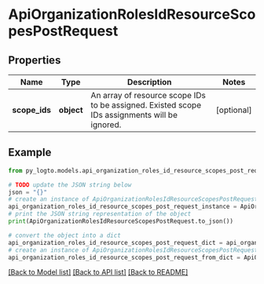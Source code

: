 # ApiOrganizationRolesIdResourceScopesPostRequest


## Properties

Name | Type | Description | Notes
------------ | ------------- | ------------- | -------------
**scope_ids** | **object** | An array of resource scope IDs to be assigned. Existed scope IDs assignments will be ignored. | [optional] 

## Example

```python
from py_logto.models.api_organization_roles_id_resource_scopes_post_request import ApiOrganizationRolesIdResourceScopesPostRequest

# TODO update the JSON string below
json = "{}"
# create an instance of ApiOrganizationRolesIdResourceScopesPostRequest from a JSON string
api_organization_roles_id_resource_scopes_post_request_instance = ApiOrganizationRolesIdResourceScopesPostRequest.from_json(json)
# print the JSON string representation of the object
print(ApiOrganizationRolesIdResourceScopesPostRequest.to_json())

# convert the object into a dict
api_organization_roles_id_resource_scopes_post_request_dict = api_organization_roles_id_resource_scopes_post_request_instance.to_dict()
# create an instance of ApiOrganizationRolesIdResourceScopesPostRequest from a dict
api_organization_roles_id_resource_scopes_post_request_from_dict = ApiOrganizationRolesIdResourceScopesPostRequest.from_dict(api_organization_roles_id_resource_scopes_post_request_dict)
```
[[Back to Model list]](../README.md#documentation-for-models) [[Back to API list]](../README.md#documentation-for-api-endpoints) [[Back to README]](../README.md)


